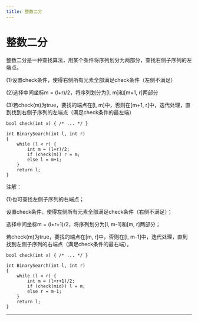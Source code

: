 ```yaml
---
title: 整数二分
---
```


# 整数二分

<script type="text/javascript" src="/include/head.js"></script>

整数二分是一种查找算法，用某个条件将序列划分为两部分，查找右侧子序列的左端点。

(1)设置check条件，使得右侧所有元素全部满足check条件（左侧不满足）

(2)选择中间坐标m = (l+r)/2，将序列划分为[l, m]和[m+1, r]两部分

(3)若check(m)为true，要找的端点在[l, m]中，否则在[m+1, r]中，迭代处理，直到找到右侧子序列的左端点（满足check条件的最左端）

```
bool check(int x) { /* ... */ }

int BinarySearch(int l, int r)
{
    while (l < r) {
        int m = (l+r)/2;
        if (check(m)) r = m;
        else l = m+1;
    }
    return l;
}
```

注解：

(1)也可查找左侧子序列的右端点；

设置check条件，使得左侧所有元素全部满足check条件（右侧不满足）；

选择中间坐标m = (l+r+1)/2，将序列划分为[l, m-1]和[m, r]两部分；

若check(m)为true，要找的端点在[m, r]中，否则在[l, m-1]中，迭代处理，直到找到左侧子序列的右端点（满足check条件的最右端）。

```
bool check(int x) { /* ... */ }

int BinarySearch(int l, int r)
{
    while (l < r) {
        int m = (l+r+1)/2;
        if (check(mid)) l = m;
        else r = m-1;
    }
    return l;
}
```

---

<script type="text/javascript" src="/include/tail.js"></script>

